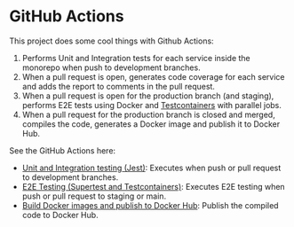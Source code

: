 # GitHub Actions

This project does some cool things with Github Actions:

1. Performs Unit and Integration tests for each service inside the monorepo when push to development branches.
2. When a pull request is open, generates code coverage for each service and adds the report to comments in the pull request.
3. When a pull request is open for the production branch (and staging), performs E2E tests using Docker and [Testcontainers](https://testcontainers.com/) with parallel jobs.
4. When a pull request for the production branch is closed and merged, compiles the code, generates a Docker image and publish it to Docker Hub.

See the GitHub Actions here:

- [Unit and Integration testing (Jest)](../../.github/workflows/unit-testing.yml): Executes when push or pull request to development branches.
- [E2E Testing (Supertest and Testcontainers)](../../.github/workflows/e2e-testing.yml): Executes E2E testing when push or pull request to staging or main.
- [Build Docker images and publish to Docker Hub](../../.github/workflows/deploy.yml): Publish the compiled code to Docker Hub.